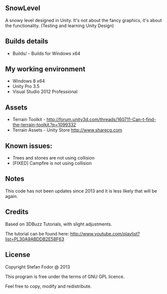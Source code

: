 SnowLevel
----

A snowy level designed in Unity.
It's not about the fancy graphics, it's about the functionality.
(Testing and learning Unity Design)

Builds details
---
* Builds/ - Builds for Windows x64

My working environment
---
* Windows 8 x64
* Unity Pro 3.5
* Visual Studio 2012 Professional

Assets
----
* Terrain Toolkit - http://forum.unity3d.com/threads/160711-Can-t-find-the-terrain-toolkit.?p=1099332
* Terrain Assets - Unity Store
http://www.sharecg.com

Known issues:
---
* Trees and stones are not using collision
* [FIXED] Campfire is not using collision

Notes
---

This code has not been updates since 2013 and it is less likely that will be again.

Credits
---
Based on 3DBuzz Tutorials, with slight adjustments.

The tutorial can be found here: http://www.youtube.com/playlist?list=PL30A9ABDDB2E58F63

License
---
Copyright Stefan Fodor @ 2013

This program is free under the terms of GNU GPL licence.

Feel free to copy, modify and redistribute.
